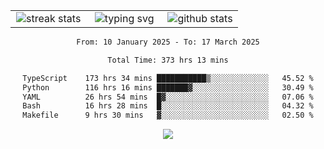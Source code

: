 <div align="center">
  <table style="border: none;" border="0" cellspacing="0" cellpadding="0">
    <tr>
      <td align="center" width="33%">
        <img src="https://github-readme-streak-stats.herokuapp.com/?user=kurtismassey&theme=tokyonight&hide_border=true" alt="streak stats" />
      </td>
      <td align="center" width="33%">
        <img src="https://readme-typing-svg.herokuapp.com/?font=Fira+Code&weight=600&size=15&duration=4000&pause=1000&color=00FF00&center=true&vCenter=true&random=false&width=150&lines=Hey%2C+I%27m+Kurtis!" alt="typing svg" />
      </td>
      <td align="center" width="33%">
        <img src="https://github-readme-stats.vercel.app/api?username=kurtismassey&show_icons=true&theme=tokyonight&hide_title=true" alt="github stats" />
      </td>
    </tr>
  </table>
</div>
<div align="center">

<!--START_SECTION:waka-->

```txt
From: 10 January 2025 - To: 17 March 2025

Total Time: 373 hrs 13 mins

TypeScript    173 hrs 34 mins ███████████▒░░░░░░░░░░░░░   45.52 %
Python        116 hrs 16 mins ███████▓░░░░░░░░░░░░░░░░░   30.49 %
YAML          26 hrs 54 mins  █▓░░░░░░░░░░░░░░░░░░░░░░░   07.06 %
Bash          16 hrs 28 mins  █░░░░░░░░░░░░░░░░░░░░░░░░   04.32 %
Makefile      9 hrs 30 mins   ▓░░░░░░░░░░░░░░░░░░░░░░░░   02.50 %
```

<!--END_SECTION:waka-->

  <img src="https://github-readme-activity-graph.vercel.app/graph?username=kurtismassey&theme=tokyo-night&hide_border=true&custom_title=Contribution%20Graph" />

</div>